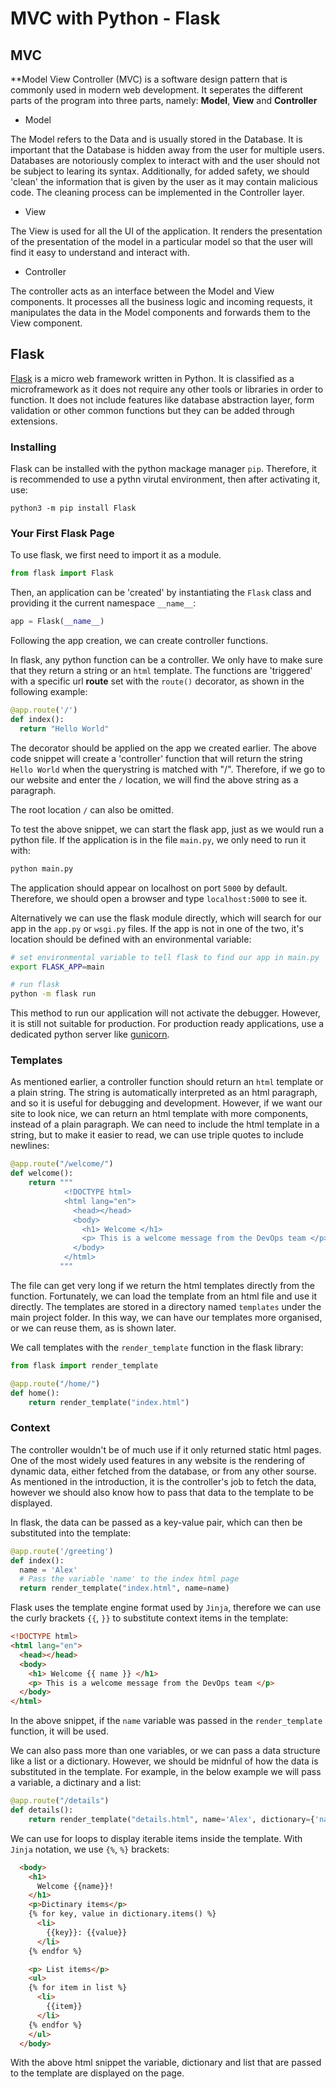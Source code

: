 # MVC with Python - Flask

## MVC

**Model View Controller (MVC) is a software design pattern that is commonly used in modern web development.
It seperates the different parts of the program into three parts, namely: **Model**, **View** and **Controller**

- Model

The Model refers to the Data and is usually stored in the Database. It is important that the Database is hidden away from the user for multiple users. 
Databases are notoriously complex to interact with and the user should not be subject to learing its syntax.
Additionally, for added safety, we should 'clean' the information that is given by the user as it may contain malicious code. The cleaning process can be implemented in the Controller layer.

- View

The View is used for all the UI of the application. It renders the presentation of the presentation of the model in a particular model so that the user will find it easy to understand and interact with.

- Controller

The controller acts as an interface between the Model and View components. It processes all the business logic and incoming requests, it manipulates the data in the Model components and forwards them to the View component.


## Flask

[Flask](https://flask.palletsprojects.com/en/2.0.x/) is a micro web framework written in Python.
It is classified as a microframework as it does not require any other tools or libraries in order to function. It does not include features like database abstraction layer, form validation or other common functions but they can be added through extensions.

### Installing

Flask can be installed with the python mackage manager `pip`. Therefore, it is recommended to use a pythn virutal environment, then after activating it,  use:
```
python3 -m pip install Flask
```

### Your First Flask Page

To use flask, we first need to import it as a module.
```python
from flask import Flask
```

Then, an application can be 'created' by instantiating the `Flask` class and providing it the current namespace `__name__`:
```python
app = Flask(__name__)
```

Following the app creation, we can create controller functions.

In flask, any python function can be a controller. We only have to make sure that they return a string or an `html` template.
The functions are 'triggered' with a specific url **route** set with the `route()` decorator, as shown in the following example:
```python
@app.route('/')
def index():
  return "Hello World"
```
The decorator should be applied on the app we created earlier.
The above code snippet will create a 'controller' function that will return the string `Hello World` when the querystring is matched with "/".
Therefore, if we go to our website and enter the `/` location, we will find the above string as a paragraph.

The root location `/` can also be omitted.

To test the above snippet, we can start the flask app, just as we would run a python file. If the application is in the file `main.py`, we only need to run it with:
```bash
python main.py
```
The application should appear on localhost on port `5000` by default. Therefore, we should open a browser and type `localhost:5000` to see it.

Alternatively we can use the flask module directly, which will search for our app in the `app.py` or `wsgi.py` files.
If the app is not in one of the two, it's location should be defined with an environmental variable:
```bash
# set environmental variable to tell flask to find our app in main.py
export FLASK_APP=main

# run flask
python -m flask run
```
This method to run our application will not activate the debugger.
However, it is still not suitable for production. For production ready applications, use a dedicated python server like [gunicorn](https://gunicorn.org/).



### Templates
As mentioned earlier, a controller function should return an `html` template or a plain string. The string is automatically interpreted as an html paragraph, and so it is useful for debugging and development.
However, if we want our site to look nice, we can return an html template with more components, instead of a plain paragraph. We can need to include the html template in a string, but to make it easier to read, we can use triple quotes to include newlines:
```python
@app.route("/welcome/")
def welcome():
    return """
            <!DOCTYPE html>
            <html lang="en">
              <head></head>
              <body>
                <h1> Welcome </h1>
                <p> This is a welcome message from the DevOps team </p>
              </body>
            </html>
           """
```
The file can get very long if we return the html templates directly from the function. Fortunately, we can load the template from an html file and use it directly. 
The templates are stored in a directory named `templates` under the main project folder. In this way, we can have our templates more organised, or we can reuse them, as is shown later.


We call templates with the `render_template` function in the flask library:

```python
from flask import render_template

@app.route("/home/")
def home():
    return render_template("index.html")
```

### Context
The controller wouldn't be of much use if it only returned static html pages. One of the most widely used features in any website is the rendering of dynamic data, either fetched from the database, or from any other sourse. 
As mentioned in the introduction, it is the controller's job to fetch the data, however we should also know how to pass that data to the template to be displayed.

In flask, the data can be passed as a key-value pair, which can then be substituted into the template:
```python
@app.route('/greeting')
def index():
  name = 'Alex'
  # Pass the variable 'name' to the index html page
  return render_template("index.html", name=name)
```

Flask uses the template engine format used by `Jinja`, therefore we can use the curly brackets `{{`, `}}` to substitute context items in the template:
```html
<!DOCTYPE html>
<html lang="en">
  <head></head>
  <body>
    <h1> Welcome {{ name }} </h1>
    <p> This is a welcome message from the DevOps team </p>
  </body>
</html>
```
In the above snippet, if the `name` variable was passed in the `render_template` function, it will be used.

We can also pass more than one variables, or we can pass a data structure like a list or a dictionary.
However, we should be midnful of how the data is substituted in the template.
For example, in the below example we will pass a variable, a dictinary and a list:

```python
@app.route("/details")
def details():
    return render_template("details.html", name='Alex', dictionary={'name': 'Alex', 'age': 24}, list=['apple', 'banana', 'coconut', 'grapes'])
```
We can use for loops to display iterable items inside the template. With `Jinja` notation, we use `{%`, `%}` brackets:
```html
  <body>
    <h1>
      Welcome {{name}}!
    </h1>
    <p>Dictinary items</p>
    {% for key, value in dictionary.items() %}
      <li>
        {{key}}: {{value}}
      </li>
    {% endfor %}

    <p> List items</p>
    <ul>
    {% for item in list %}
      <li>
        {{item}}
      </li>
    {% endfor %}
    </ul>
  </body>
```
With the above html snippet the variable, dictionary and list that are passed to the template are displayed on the page.




